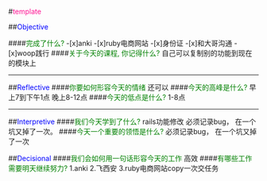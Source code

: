 #<font color=deeppink>template</font>

##<font color=blue>Objective</font>

####<font color=green>完成了什么?</font>
-[x]anki
-[x]ruby电商网站
-[x]身份证
-[x]和大哥沟通
-[x]woop践行
####<font color=green>关于今天的课程, 你记得什么?</font>
自己可以复制别的功能到现在的模块上

---
##<font color=blue>Reflective</font>
####<font color=green>你要如何形容今天的情绪</font>
还可以
####<font color=green>今天的高峰是什么?</font>
早上7到下午1点
晚上8-12点
####<font color=green>今天的低点是什么?</font>
1-8点

---
##<font color=blue>Interpretive</font>
####<font color=green>我们今天学到了什么?</font>
rails功能修改
必须记录bug，
在一个坑又掉了一次。
####<font color=green>今天一个重要的领悟是什么?</font>
必须记录bug，
在一个坑又掉了一次

##<font color=blue>Decisional</font>
####<font color=green>我们会如何用一句话形容今天的工作</font>
高效
####<font color=green>有哪些工作需要明天继续努力?</font>
1.anki
2.飞西安
3.ruby电商网站copy一次交任务
